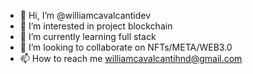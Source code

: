 - 👋 Hi, I’m @williamcavalcantidev
- 👀 I’m interested in project blockchain
- 🌱 I’m currently learning full stack
- 💞️ I’m looking to collaborate on NFTs/META/WEB3.0
- 📫 How to reach me williamcavalcantihnd@gmail.com

<!---
williamcavalcantidev/williamcavalcantidev is a ✨ special ✨ repository because its `README.md` (this file) appears on your GitHub profile.
You can click the Preview link to take a look at your changes.
--->
